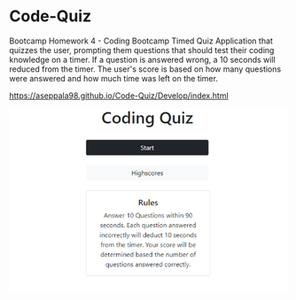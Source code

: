 # Code-Quiz
Bootcamp Homework 4 - Coding Bootcamp Timed Quiz
Application that quizzes the user, prompting them questions that should test their coding knowledge on a timer. If a question is answered wrong, a 10 seconds will reduced from the timer. The user's score is based on how many questions were answered and how much time was left on the timer.

https://aseppala98.github.io/Code-Quiz/Develop/index.html

![Picture of Code-Quiz](./Assets/images/Code-Quiz-img.png)
